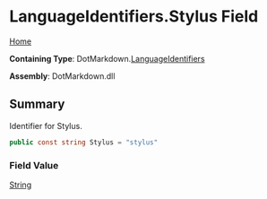 # LanguageIdentifiers\.Stylus Field

[Home](../../../README.md)

**Containing Type**: DotMarkdown\.[LanguageIdentifiers](../README.md)

**Assembly**: DotMarkdown\.dll

## Summary

Identifier for Stylus\.

```csharp
public const string Stylus = "stylus"
```

### Field Value

[String](https://docs.microsoft.com/en-us/dotnet/api/system.string)

